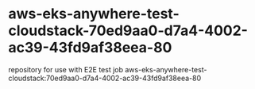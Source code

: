 # aws-eks-anywhere-test-cloudstack-70ed9aa0-d7a4-4002-ac39-43fd9af38eea-80
repository for use with E2E test job aws-eks-anywhere-test-cloudstack:70ed9aa0-d7a4-4002-ac39-43fd9af38eea-80
